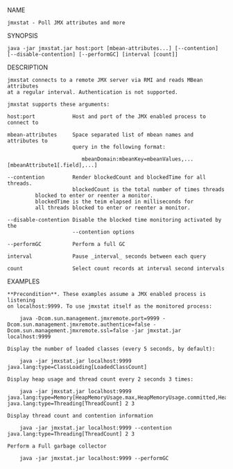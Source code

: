 

NAME

    jmxstat - Poll JMX attributes and more

SYNOPSIS

    java -jar jmxstat.jar host:port [mbean-attributes...] [--contention] [--disable-contention] [--performGC] [interval [count]]

DESCRIPTION

    jmxstat connects to a remote JMX server via RMI and reads MBean attributes
    at a regular interval. Authentication is not supported.
    
    jmxstat supports these arguments:
    
    host:port            Host and port of the JMX enabled process to connect to
    
    mbean-attributes     Space separated list of mbean names and attributes to
                         query in the following format:
    
                            mbeanDomain:mbeanKey=mbeanValues,...[mbeanAttribute1[.field],...]

    --contention         Render blockedCount and blockedTime for all threads.
                         blockedCount is the total number of times threads
			 blocked to enter or reenter a monitor.
			 blockedTime is the teim elapsed in milliseconds for
			 all threads blocked to enter or reenter a monitor.

    --disable-contention Disable the blocked time monitoring activated by the 
                         --contention options

    --performGC          Perform a full GC

    interval             Pause _interval_ seconds between each query

    count                Select count records at interval second intervals

EXAMPLES

    **Precondition**. These examples assume a JMX enabled process is listening
    on localhost:9999. To use jmxstat itself as the monitored process:
    
        java -Dcom.sun.management.jmxremote.port=9999 -Dcom.sun.management.jmxremote.authentice=false -Dcom.sun.management.jmxremote.ssl=false -jar jmxstat.jar localhost:9999

    Display the number of loaded classes (every 5 seconds, by default):
    
        java -jar jmxstat.jar localhost:9999 java.lang:type=ClassLoading[LoadedClassCount]
    
    Display heap usage and thread count every 2 seconds 3 times:
    
        java -jar jmxstat.jar localhost:9999 java.lang:type=Memory[HeapMemoryUsage.max,HeapMemoryUsage.committed,HeapMemoryUsage.used] java.lang:type=Threading[ThreadCount] 2 3

    Display thread count and contention information

        java -jar jmxstat.jar localhost:9999 --contention java.lang:type=Threading[ThreadCount] 2 3
 
    Perform a Full garbage collector

        java -jar jmxstat.jar localhost:9999 --performGC
